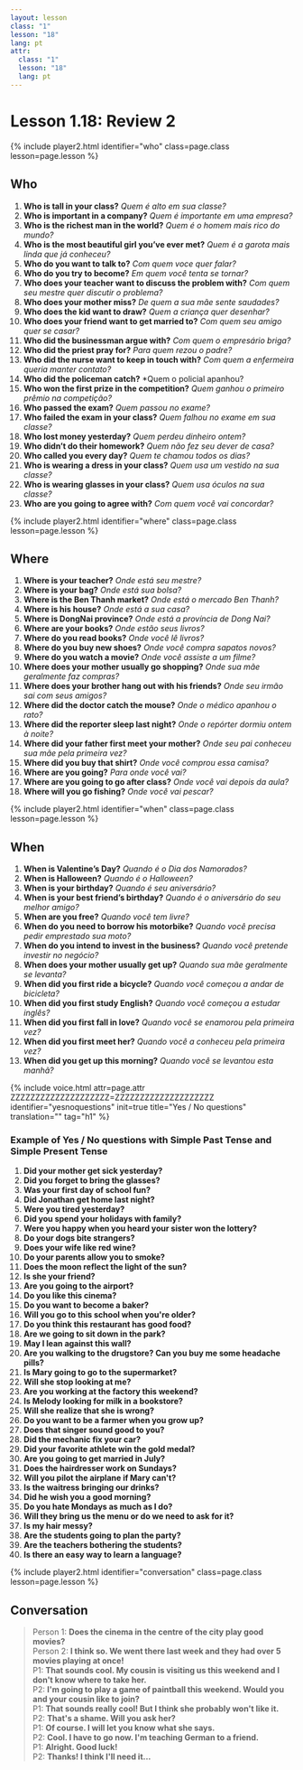 ```yaml
---
layout: lesson
class: "1"
lesson: "18"
lang: pt
attr:
  class: "1"
  lesson: "18"
  lang: pt
---
```



# Lesson 1.18: Review 2 

{% include player2.html identifier="who" class=page.class lesson=page.lesson %}

## Who
1. **Who is tall in your class?** *Quem é alto em sua classe?*
2. **Who is important in a company?** *Quem é importante em uma empresa?*
3. **Who is the richest man in the world?** *Quem é o homem mais rico do mundo?*
4. **Who is the most beautiful girl you’ve ever met?** *Quem é a garota mais linda que já conheceu?*
5. **Who do you want to talk to?** *Com quem voce quer falar?*
6. **Who do you try to become?** *Em quem você tenta se tornar?*
7. **Who does your teacher want to discuss the problem with?** *Com quem seu mestre quer discutir o problema?*
8. **Who does your mother miss?** *De quem a sua mãe sente saudades?*
9. **Who does the kid want to draw?** *Quem a criança quer desenhar?*
10. **Who does your friend want to get married to?** *Com quem seu amigo quer se casar?*
11. **Who did the businessman argue with?** *Com quem o empresário briga?*
12. **Who did the priest pray for?** *Para quem rezou o padre?*
13. **Who did the nurse want to keep in touch with?** *Com quem a enfermeira queria manter contato?*
14. **Who did the policeman catch?** *Quem o policial apanhou?
15. **Who won the first prize in the competition?** *Quem ganhou o primeiro prêmio na competição?*
16. **Who passed the exam?** *Quem passou no exame?*
17. **Who failed the exam in your class?** *Quem falhou no exame em sua classe?*
18. **Who lost money yesterday?** *Quem perdeu dinheiro ontem?*
19. **Who didn’t do their homework?** *Quem não fez seu dever de casa?*
20. **Who called you every day?** *Quem te chamou todos os dias?*
21. **Who is wearing a dress in your class?** *Quem usa um vestido na sua classe?*
22. **Who is wearing glasses in your class?** *Quem usa óculos na sua classe?*
23. **Who are you going to agree with?** *Com quem você vai concordar?*

{% include player2.html identifier="where" class=page.class lesson=page.lesson %}
## Where 
1. **Where is your teacher?** *Onde está seu mestre?*
2. **Where is your bag?** *Onde está sua bolsa?*
3. **Where is the Ben Thanh market?** *Onde está o mercado Ben Thanh?*
4. **Where is his house?** *Onde está a sua casa?*
5. **Where is DongNai province?** *Onde está a província de Dong Nai?*
6. **Where are your books?** *Onde estão seus livros?*
7. **Where do you read books?** *Onde você lê livros?*
8. **Where do you buy new shoes?** *Onde você compra sapatos novos?*
9. **Where do you watch a movie?** *Onde você assiste a um filme?*
11. **Where does your mother usually go shopping?** *Onde sua mãe geralmente faz compras?*
12. **Where does your brother hang out with his friends?** *Onde seu irmão sai com seus amigos?*
13. **Where did the doctor catch the mouse?** *Onde o médico apanhou o rato?*
14. **Where did the reporter sleep last night?** *Onde o repórter dormiu ontem à noite?*
15. **Where did your father first meet your mother?** *Onde seu pai conheceu sua mãe pela primeira vez?*
16. **Where did you buy that shirt?** *Onde você comprou essa camisa?*
17. **Where are you going?** *Para onde você vai?*
18. **Where are you going to go after class?** *Onde você vai depois da aula?*
19. **Where will you go fishing?** *Onde você vai pescar?* 

{% include player2.html identifier="when" class=page.class lesson=page.lesson %}
## When 
1. **When is Valentine’s Day?** *Quando é o Dia dos Namorados?*
2. **When is Halloween?** *Quando é o Halloween?*
3. **When is your birthday?** *Quando é seu aniversário?*
4. **When is your best friend’s birthday?** *Quando é o aniversário do seu melhor amigo?*
5. **When are you free?** *Quando você tem livre?*
6. **When do you need to borrow his motorbike?** *Quando você precisa pedir emprestado sua moto?*
7. **When do you intend to invest in the business?** *Quando você pretende investir no negócio?*
8. **When does your mother usually get up?** *Quando sua mãe geralmente se levanta?*
9. **When did you first ride a bicycle?** *Quando você começou a andar de bicicleta?*
10. **When did you first study English?** *Quando você começou a estudar inglês?*
11. **When did you first fall in love?** *Quando você se enamorou pela primeira vez?*
12. **When did you first meet her?** *Quando você a conheceu pela primeira vez?*
13. **When did you get up this morning?** *Quando você se levantou esta manhã?*


{%  include voice.html attr=page.attr    ZZZZZZZZZZZZZZZZZZZZ=ZZZZZZZZZZZZZZZZZZZZ
	identifier="yesnoquestions"  init=true
	title="Yes / No questions"        
	translation=""
    tag="h1" %}



### Example of Yes / No questions with Simple Past Tense and Simple Present Tense

1. **Did your mother get sick yesterday?**
2. **Did you forget to bring the glasses?**
3. **Was your first day of school fun?**
4. **Did Jonathan get home last night?**
5. **Were you tired yesterday?**
6. **Did you spend your holidays with family?**
7. **Were you happy when you heard your sister won the lottery?**
8. **Do your dogs bite strangers?**
9. **Does your wife like red wine?**
10. **Do your parents allow you to smoke?**
11. **Does the moon reflect the light of the sun?**
12. **Is she your friend?**
13. **Are you going to the airport?**
14. **Do you like this cinema?**
15. **Do you want to become a baker?**
16. **Will you go to this school when you're older?**
17. **Do you think this restaurant has good food?**
18. **Are we going to sit down in the park?**
19. **May I lean against this wall?**
20. **Are you walking to the drugstore? Can you buy me some headache pills?**
21. **Is Mary going to go to the supermarket?**
22. **Will she stop looking at me?**
23. **Are you working at the factory this weekend?**
24. **Is Melody looking for milk in a bookstore?**
25. **Will she realize that she is wrong?**
26. **Do you want to be a farmer when you grow up?**
27. **Does that singer sound good to you?**
28. **Did the mechanic fix your car?**
29. **Did your favorite athlete win the gold medal?**
30. **Are you going to get married in July?**
31. **Does the hairdresser work on Sundays?**
32. **Will you pilot the airplane if Mary can't?**
33. **Is the waitress bringing our drinks?**
34. **Did he wish you a good morning?**
35. **Do you hate Mondays as much as I do?**
36. **Will they bring us the menu or do we need to ask for it?**
37. **Is my hair messy?**
38. **Are the students going to plan the party?**
39. **Are the teachers bothering the students?**
40. **Is there an easy way to learn a language?**

{% include player2.html identifier="conversation" class=page.class lesson=page.lesson %}

## Conversation 
> Person 1: **Does the cinema in the centre of the city play good movies?**  
> Person 2: **I think so. We went there last week and they had over 5 movies playing at once!**  
> P1: **That sounds cool. My cousin is visiting us this weekend and I don't know where to take her.**  
> P2: **I'm going to play a game of paintball this weekend. Would you and your cousin like to join?**  
> P1: **That sounds really cool! But I think she probably won't like it.**  
> P2: **That's a shame. Will you ask her?**  
> P1: **Of course. I will let you know what she says.**  
> P2: **Cool. I have to go now. I'm teaching German to a friend.**  
> P1: **Alright. Good luck!**  
> P2: **Thanks! I think I'll need it...**  